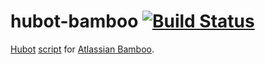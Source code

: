 hubot-bamboo [![Build Status](https://travis-ci.org/seize-the-dave/hubot-bamboo.svg?branch=master)](https://travis-ci.org/seize-the-dave/hubot-bamboo)
============

[Hubot](https://github.com/github/hubot) [script](https://github.com/github/hubot/blob/master/docs/scripting.md) for [Atlassian Bamboo](https://www.atlassian.com/software/bamboo).
